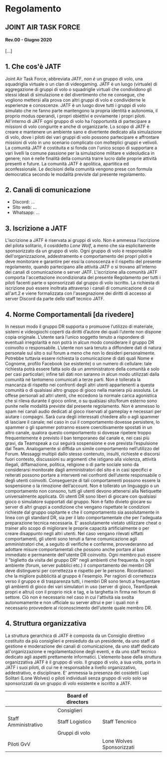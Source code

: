 # Regolamento

## JOINT AIR TASK FORCE

#### Rev.00 - Giugno 2020

[...]

## 1. Che cos'è JATF

Joint Air Task Force, abbreviata JATF, *non è* un gruppo di volo, una squadriglia virtuale o un clan di videogaming. 
JATF è un luogo (virtuale) di aggregazione di gruppi di volo o squadriglie virtuali che condividono gli stessi ideali di simulazione e del divertimento che ne consegue, che vogliono mettersi alla prova con altri gruppi di volo e condividerne le esperienze e conoscenze.
JATF è un luogo dove tutti i gruppi di volo simulato che ne fanno parte mantengono la propria identità e autonomia, il proprio modus operandi, i propri obiettivi e ovviamente i propri piloti.
All'interno di JATF ogni gruppo di volo ha l'opportunità di partecipare a missioni di volo congiunte e anche di organizzarle. 
Lo scopo di JATF è creare e mantenere un ambiente sano e divertente dedicato alla simulazione di volo, dove i piloti dei vari gruppi di volo possono partecipare e affrontare missioni di volo in uno scenario complicato con molteplici gruppi e velivoli.
La comunità JATF è costituita e si fonda con l'unico scopo di supportare a vari livelli la comune passione per la simulazione militare e videoludica in genere; non è nelle finalità della comunità trarre lucro dalle proprie attività presenti e future.
La comunità JATF è apolitica, apartitica ed aconfessionale.
Le decisioni della comunità vengono prese con formula democratica secondo le modalità previste dal presente regolamento.

## 2. Canali di comunicazione

* Discord: ...
* Sito web: ...
* Whatsapp: ...

## 3. Iscrizione a JATF

L'iscrizione a JATF è riservata ai gruppi di volo. Non è ammessa l'iscrizione del pilota solitario, il cosiddetto *Lone Wolf*, a meno che sia esplicitamente sponsorizzato da un gruppo di volo.
Ogni gruppo di volo è responsabile dell'organizzazione, addestramento e comportamento dei propri piloti e deve monitorare e garantire per essi la conoscenza e il rispetto del presente regolamento, quando partecipano alle attività JATF o si trovano all'interno dei canali di comunicazione o server JATF. 
L'iscrizione alla comunità JATF comporta l'accettazione incondizionata del presente Regolamento per tutti i piloti facenti parte o sponsorizzati dal gruppo di volo iscritto.
La richiesta di iscrizione può essere inoltrata attraverso i canali di comunicazione di cui all'art.2 e viene formalizzata con l'assegnazione dei diritti di accesso al server Discord da parte dello staff tecnico JATF.

## 4. Norme Comportamentali [da rivedere]

In nessun modo il gruppo DR supporta o promuove l’utilizzo di materiale, sistemi e videogiochi coperti da diritti d’autore dei quali l’utente non dispone copia originale. L’utente sarà l’unico soggetto tenuto a rispondere di eventuali irregolarità e non potrà in alcun modo considerare il gruppo DR coinvolto o responsabile.
L’utente non sarà tenuto a diffondere dati di natura personale sul sito o sul forum a meno che non lo desideri personalmente. Potrebbe tuttavia essere richiesta la comunicazione di dati quali Nome e Cognome, profilo Facebook (se esistente) o un numero di cellulare: tale
richiesta potrà essere fatta solo da un amministratore della comunità e solo per casi particolari; infine tali dati non saranno in alcun modo utilizzati dalla comunità né tantomeno comunicati a terze parti.
Non è tollerata la mancanza di rispetto nei confronti degli altri utenti appartenenti a questa comunità o di qualsiasi altro gruppo di gioco nella maniera più assoluta. Le offese personali ad altri utenti, che eccedono la normale carica agonistica che si rileva durante il gioco online, o su qualsiasi sito/forum esterno sono punite nelle modalità previste dal presente regolamento.
Non è ammesso lo spam nei canali audio dedicati al gioco riservati al gameplay e necessari per aiutare i compagni. Sarà cura degli interessati chiedere allo o agli spammer di lasciare il canale; nel caso in cui il comportamento dovesse persistere, lo spammer o gli spammer potranno essere coercitivamente spostati in un altro canale, qualora questo comportamento si dovesse ripetere troppo frequentemente è previsto il ban temporaneo dal canale e, nei casi più gravi, da Teamspeak a cui seguirà sospensione e ove prevista l’espulsione dal Team.
Analogamente si diffida un simile comportamento nell’utilizzo del Forum. Messaggi multipli dallo stesso contenuto, insulti, richieste e discorsi fuori contesto, discussioni su argomenti che istigano alla violenza, attività illegali, diffamazione, politica, religione o di parte sociale sono da considerarsi monitorate dagli amministratori del sito e in casi specifici e reiterati possono portare a interventi nei confronti dell’utente responsabile o degli utenti coinvolti. Conseguenze di tali comportamenti possono essere la sospensione o la rimozione dell’account.
Non è tollerato un linguaggio o un comportamento non consono, tutti gli utenti devono attenersi alla Netiquette universalmente applicata.
Gli utenti DR sono liberi di giocare con qualsiasi gioco o simulatore supportati dal gruppo. Non è fatto divieto giocare su server di altri gruppi a condizione che vengano rispettate le condizioni richieste dal gruppo ospitante e che il comportamento sia assolutamente in linea con gli standard DR, sia per il lato comportamentale che per l'adeguata preparazione tecnica necessaria.
E' assolutamente vietato utilizzare cheat o trainer allo scopo di migliorare le proprie capacità artificialmente o per creare disappunto negli altri utenti. Nel caso vengano rilevati siffatti comportamenti, gli utenti sono tenuti a farne comunicazione agli amministratori che, a seguito di verifiche e conferme, provvederanno ad adottare misure comportamentali che possono anche portare al ban immediato e permanente dell'utente DR coinvolto.
Ogni membro può essere il "biglietto da visita del gruppo DR" negli ambienti che frequenta. In ogni ambiente (forum, server pubblici etc.) il comportamento dei membri DR deve distinguersi per correttezza e rispetto per le persone.
Ricordiamoci che la migliore pubblicità al gruppo è l'esempio.
Per ragioni di correttezza verso il gruppo e di trasparenza tutti, i membri DR sono tenuti a frequentare gli ambienti di gioco dei vari simulatori in uso (server di gioco, TeamSpeak propri e altrui) con il proprio nick e tag, e la targhetta in firma nei forum di settore. Ciò non è necessario nel caso in cui l'attività sia svolta autonomamente e non ufficiale su server altrui e per i quali non è necessario provvedere al riconoscimento dell'utente quale membro DR.

## 4. Struttura organizzativa

La struttura gerarchica di JATF è composta da un Consiglio direttivo costituito da più consiglieri e presieduto da un presidente, da uno staff di gestione e moderazione dei canali di comunicazione, da uno staff dedicato all'organizzazione e regolamentazione degli eventi, e da uno staff tecnico dedicato agli aspetti prettamente informatici. L'elemento base della struttura organizzativa JATF è il gruppo di volo. Il gruppo di volo, a sua volta, porta in JATF i suoi piloti, di cui ne è responsabile a livello organizzativo, addestrativo, e disciplinare. E' ammessa la presenza dei cosidetti Lupi Solitari (Lone Wolves) o piloti individuali senza gruppo di volo solo se sponsorizzati da un gruppo di volo esistente e iscritto a JATF.


|                      | Board of directors |                           |
|----------------------|--------------------|---------------------------|
|                      | Consiglieri        |                           |
| Staff Amministrativo | Staff Logistico    | Staff Tencnico            |
|                      | Gruppi di volo     |                           |
| Piloti GvV           |                    | Lone Wolves Sponsorizzati |
